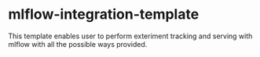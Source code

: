 # mlflow-integration-template
This template enables user to perform exteriment tracking and serving with mlflow with all the possible ways provided.

